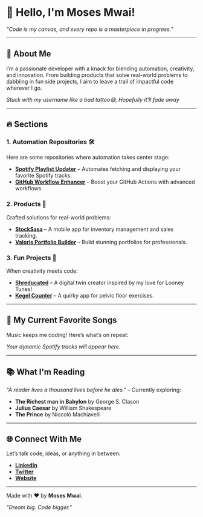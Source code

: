 # 👋 Hello, I'm Moses Mwai!

_"Code is my canvas, and every repo is a masterpiece in progress."_

---

## 🚀 About Me
I’m a passionate developer with a knack for blending automation, creativity, and innovation. From building products that solve real-world problems to dabbling in fun side projects, I aim to leave a trail of impactful code wherever I go.

_Stuck with my username like a bad tattoo😅, Hopefully it'll fade away_

---

## 🔥 Sections

### **1. Automation Repositories** 🛠️
Here are some repositories where automation takes center stage:
- [**Spotify Playlist Updater**](https://github.com/username/spotify-updater) – Automates fetching and displaying your favorite Spotify tracks.
- [**GitHub Workflow Enhancer**](https://github.com/username/workflow-enhancer) – Boost your GitHub Actions with advanced workflows.

### **2. Products** 🚀
Crafted solutions for real-world problems:
- [**StockSasa**](https://github.com/username/stocksasa) – A mobile app for inventory management and sales tracking.
- [**Valoris Portfolio Builder**](https://github.com/username/valoris-builder) – Build stunning portfolios for professionals.

### **3. Fun Projects** 🎉
When creativity meets code:
- [**Shreducated**](https://github.com/moses946/shreducated) – A digital twin creator inspired by my love for Looney Tunes!
- [**Kegel Counter**](https://github.com/username/kegel-counter) – A quirky app for pelvic floor exercises.

---

## 🎵 My Current Favorite Songs
Music keeps me coding! Here’s what’s on repeat:

<!-- start spotify -->
*Your dynamic Spotify tracks will appear here.*
<!-- end spotify -->

---

## 📚 What I'm Reading
_"A reader lives a thousand lives before he dies."_ – Currently exploring:
- **The Richest man in Babylon** by George S. Clason
- **Julius Caesar** by William Shakespeare
- **The Prince** by Niccolò Machiavelli

---

## 🌐 Connect With Me
Let’s talk code, ideas, or anything in between:
- **[LinkedIn](https://linkedin.com/in/moses-mwai)**
- **[Twitter](https://twitter.com/moses_mwai)**
- **[Website](https://yourwebsite.com)**

---

Made with ❤️ by **Moses Mwai**.

_"Dream big. Code bigger."_
